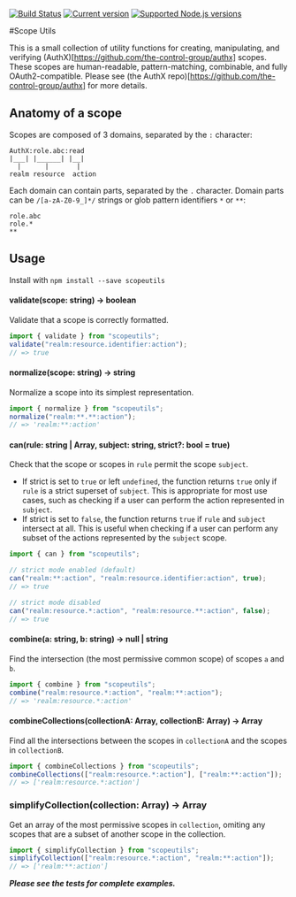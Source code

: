 [![Build Status](https://travis-ci.org/the-control-group/scopeutils.svg?branch=master)](https://travis-ci.org/the-control-group/scopeutils) [![Current version](https://badgen.net/npm/v/fs-capacitor)](https://www.npmjs.com/package/scopeutils) [![Supported Node.js versions](https://badgen.net/npm/node/fs-capacitor)](https://github.com/nodejs/Release)

#Scope Utils

This is a small collection of utility functions for creating, manipulating, and verifying (AuthX)[https://github.com/the-control-group/authx] scopes. These scopes are human-readable, pattern-matching, combinable, and fully OAuth2-compatible. Please see (the AuthX repo)[https://github.com/the-control-group/authx] for more details.

## Anatomy of a scope

Scopes are composed of 3 domains, separated by the `:` character:

```
AuthX:role.abc:read
|___| |______| |__|
  |      |       |
realm resource  action

```

Each domain can contain parts, separated by the `.` character. Domain parts can be `/[a-zA-Z0-9_]*/` strings or glob pattern identifiers `*` or `**`:

```
role.abc
role.*
**
```

## Usage

Install with `npm install --save scopeutils`

#### validate(scope: string) -> boolean

Validate that a scope is correctly formatted.

```js
import { validate } from "scopeutils";
validate("realm:resource.identifier:action");
// => true
```

#### normalize(scope: string) -> string

Normalize a scope into its simplest representation.

```js
import { normalize } from "scopeutils";
normalize("realm:**.**:action");
// => 'realm:**:action'
```

#### can(rule: string | Array<string>, subject: string, strict?: bool = true)

Check that the scope or scopes in `rule` permit the scope `subject`.

- If strict is set to `true` or left `undefined`, the function returns `true` only if `rule` is a strict superset of `subject`. This is appropriate for most use cases, such as checking if a user can perform the action represented in `subject`.
- If strict is set to `false`, the function returns `true` if `rule` and `subject` intersect at all. This is useful when checking if a user can perform any subset of the actions represented by the `subject` scope.

```js
import { can } from "scopeutils";

// strict mode enabled (default)
can("realm:**:action", "realm:resource.identifier:action", true);
// => true

// strict mode disabled
can("realm:resource.*:action", "realm:resource.**:action", false);
// => true
```

#### combine(a: string, b: string) -> null | string

Find the intersection (the most permissive common scope) of scopes `a` and `b`.

```js
import { combine } from "scopeutils";
combine("realm:resource.*:action", "realm:**:action");
// => 'realm:resource.*:action'
```

#### combineCollections(collectionA: Array<string>, collectionB: Array<string>) -> Array<string>

Find all the intersections between the scopes in `collectionA` and the scopes in `collectionB`.

```js
import { combineCollections } from "scopeutils";
combineCollections(["realm:resource.*:action"], ["realm:**:action"]);
// => ['realm:resource.*:action']
```

### simplifyCollection(collection: Array<string>) -> Array<string>

Get an array of the most permissive scopes in `collection`, omiting any scopes that are a subset of another scope in the collection.

```js
import { simplifyCollection } from "scopeutils";
simplifyCollection(["realm:resource.*:action", "realm:**:action"]);
// => ['realm:**:action']
```

**_Please see the tests for complete examples._**
